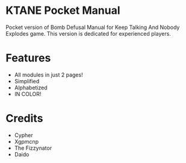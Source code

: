 # KTANE Pocket Manual
Pocket version of Bomb Defusal Manual for Keep Talking And Nobody Explodes game.
This version is dedicated for experienced players.

# Features
* All modules in just 2 pages!
* Simplified
* Alphabetized
* IN COLOR!

# Credits
* Cypher 
* Xgpmcnp
* The Fizzynator
* Daido
